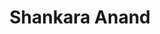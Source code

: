 ---
layout: member
title: Shankara Anand
category: Associate
position: Associate Computational Biologist
email: sanand@broadinstitute.org
github:
image: /assets/images/team/Shankara_Anand.png
cv:
alum: true
current_position: Medical Student, Boston University Medical School
---
